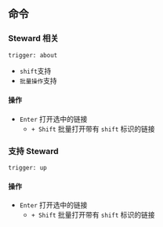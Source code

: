 ## 命令
### Steward 相关
`trigger: about`    
- `shift`支持
- `批量操作`支持

#### 操作
- `Enter` 打开选中的链接
    - `+ Shift` 批量打开带有 `shift` 标识的链接

### 支持 Steward
`trigger: up`

#### 操作
- `Enter` 打开选中的链接
    - `+ Shift` 批量打开带有 `shift` 标识的链接
